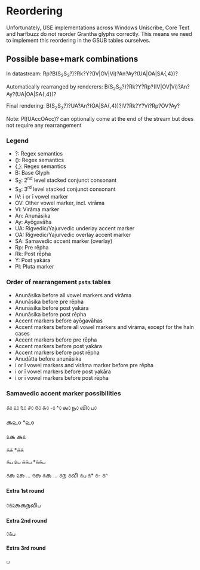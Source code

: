 # Reordering

Unfortunately, USE implementations across Windows Uniscribe, Core Text and harfbuzz do not reorder Grantha glyphs correctly. This means we need to implement this reordering in the GSUB tables ourselves.

## Possible base+mark combinations

In datastream:
Rp?B(S<sub>2</sub>S<sub>3</sub>?)?Rk?Y?(IV|OV|Vi)?An?Ay?(UA|OA|SA{,4})?

Automatically rearranged by renderers:
B(S<sub>2</sub>S<sub>3</sub>?)?Rk?Y?Rp?(IV|OV|Vi)?An?Ay?(UA|OA|SA{,4})?

Final rendering:
B(S<sub>2</sub>S<sub>3</sub>?)?UA?An?(OA|SA{,4})?IV?Rk?Y?Vi?Rp?OV?Ay?

Note: Pl(UAccOAcc)? can optionally come at the end of the stream but does not require any rearrangement

### Legend

* ?: Regex semantics
* (): Regex semantics
* {,}: Regex semantics
* B: Base Glyph
* S<sub>2</sub>: 2<sup>nd</sup> level stacked conjunct consonant
* S<sub>3</sub>: 3<sup>rd</sup> level stacked conjunct consonant
* IV: i or ī vowel marker
* OV: Other vowel marker, incl. virāma
* Vi: Virāma marker
* An: Anunāsika
* Ay: Ayōgavāha
* UA: Rigvedic/Yajurvedic underlay accent marker
* OA: Rigvedic/Yajurvedic overlay accent marker
* SA: Samavedic accent marker (overlay)
* Rp: Pre rēpha
* Rk: Post rēpha
* Y: Post yakāra
* Pl: Pluta marker

### Order of rearrangement `psts` tables

* Anunāsika before all vowel markers and virāma
* Anunāsika before pre rēpha
* Anunāsika before post yakāra
* Anunāsika before post rēpha
* Accent markers before ayōgavāhas
* Accent markers before all vowel markers and virāma, except for the haln cases
* Accent markers before pre rēpha
* Accent markers before post yakāra
* Accent markers before post rēpha
* Anudātta before anunāsika
* i or ī vowel markers and virāma marker before pre rēpha
* i or ī vowel markers before post yakāra
* i or ī vowel markers before post rēpha

### Samavedic accent marker possibilities

௧௦
௨௦
௩௦
௪௦
௫௦
௬௦
-௦
^௦
𑌅௦
𑌨௦
𑌵𑌿௦
ப௦

𑌕௨௦
*௨௦

௨𑌕
𑌕௨

௧௧
*௧௧

௧ப
௨ப
௧௧ப
*௧௧ப

௧𑌅
௨𑌅
...
௫𑌅
௧𑌕
...
௧𑌨
௧𑌵𑌿
௧ப
௧*
௧-
௧^

#### Extra 1st round

௦௧௨𑌅𑌕𑌨𑌵𑌿ப

#### Extra 2nd round

௦௧ப

#### Extra 3rd round

ப
